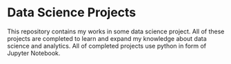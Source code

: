 # Data Science Projects
This repository contains my works in some data science project. All of these projects are completed to learn and expand my knowledge about data science and analytics.
All of completed projects use python in form of Jupyter Notebook.
